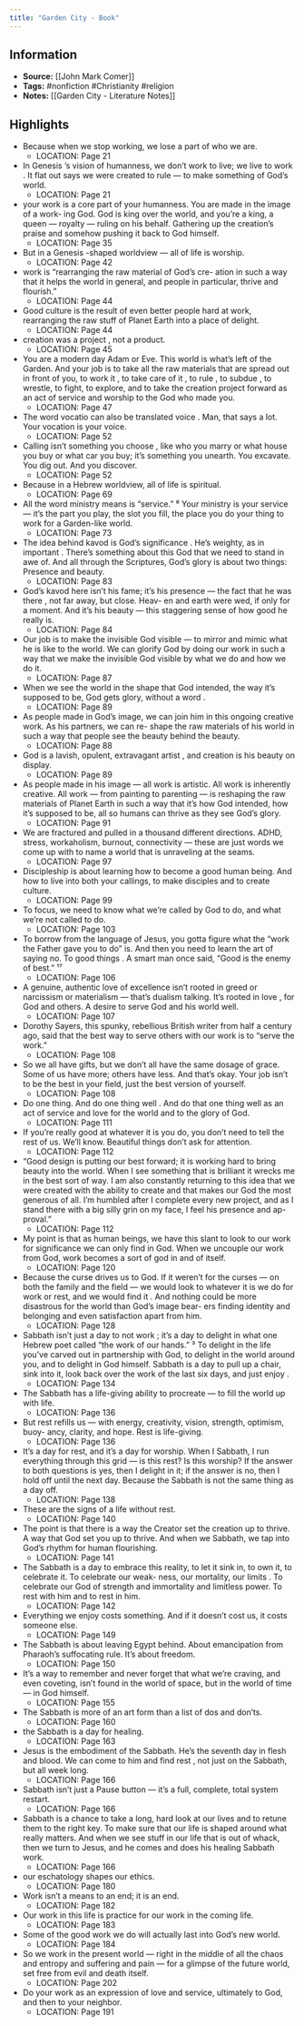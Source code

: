 ```yaml
---
title: "Garden City - Book"
---
```

## Information
- **Source:** [[John Mark Comer]]
- **Tags:** #nonfiction #Christianity #religion
- **Notes:** [[Garden City - Literature Notes]]

## Highlights
- Because when we stop working, we lose a part of who we are.
	- LOCATION: Page 21
- In   Genesis ’s   vision   of   humanness,   we   don’t   work   to   live;   we   live   to   work .   It   flat   out   says   we   were   created   to rule — to make something of God’s world. 
	- LOCATION: Page 21
- your   work   is   a   core   part   of   your   humanness.   You   are   made   in   the   image   of   a   work- ing   God.   God   is   king   over   the   world,   and   you’re   a   king,   a   queen   —   royalty   —   ruling   on   his   behalf.   Gathering   up the creation’s praise and somehow pushing it back to God himself. 
	- LOCATION: Page 35
- But   in   a Genesis -shaped   worldview   —   all   of   life   is   worship. 
	- LOCATION: Page 42
- work is “rearranging the raw material of God’s cre- ation   in   such   a   way   that   it   helps   the   world   in   general,   and   people   in   particular,   thrive   and   flourish.” 
	- LOCATION: Page 44
- Good culture is the result of even better people hard at work, rearranging the   raw   stuff   of   Planet   Earth   into   a   place   of   delight. 
	- LOCATION: Page 44
- creation   was   a project ,   not   a   product. 
	- LOCATION: Page 45
- You are a modern day Adam or Eve. This world is what’s left of the Garden. And your job is to take all the raw   materials   that   are   spread   out   in   front   of   you,   to   work   it ,   to   take   care   of   it ,   to   rule ,   to   subdue ,   to   wrestle,   to fight, to explore, and to take the creation project forward as an act of service and worship to the God who made you. 
	- LOCATION: Page 47
- The   word   vocatio   can   also   be   translated   voice .   Man,   that   says   a   lot.   Your   vocation   is   your   voice. 
	- LOCATION: Page 52
- Calling   isn’t   something   you   choose ,   like   who   you   marry   or   what   house   you   buy   or   what   car   you   buy;   it’s something you unearth. You excavate. You dig out. And you discover.
	- LOCATION: Page 52
- Because   in   a   Hebrew   worldview,   all   of   life   is   spiritual. 	
	- LOCATION: Page 69
- All   the   word   ministry   means   is   “service.” ⁸   Your   ministry   is   your   service   —   it’s   the   part   you   play,   the   slot   you fill, the place you do your thing to work for a Garden-like world. 
	- LOCATION: Page 73
- The   idea   behind   kavod   is   God’s   significance .   He’s   weighty,   as   in   important .   There’s   something   about   this God that we need to stand in awe of. And all through the Scriptures, God’s glory is about two things: Presence and beauty. 
	- LOCATION: Page 83
- God’s   kavod   here   isn’t   his   fame;   it’s   his   presence   —   the   fact   that   he   was   there ,   not   far   away,   but   close.   Heav- en and earth were wed, if only for a moment. And it’s his beauty — this staggering sense of how good he really is. 
	- LOCATION: Page 84
- Our job is to make the invisible God visible — to mirror and mimic what he is like to the world. We can glorify God by doing our work in such a way that we make   the   invisible   God   visible   by   what   we   do   and   how   we   do   it. 
	- LOCATION: Page 87
- When   we   see   the   world   in   the   shape   that   God   intended,   the   way   it’s   supposed   to   be,   God   gets   glory,   without a   word . 
	- LOCATION: Page 89
- As   people   made   in   God’s   image,   we   can   join   him   in   this   ongoing   creative   work.   As   his   partners,   we   can   re- shape   the   raw   materials   of   his   world   in   such   a   way   that   people   see   the   beauty   behind   the   beauty. 
	- LOCATION: Page 88
- God is a lavish, opulent,   extravagant   artist ,   and   creation   is   his   beauty   on   display. 
	- LOCATION: Page 89
- As people made in his image — all work is artistic. All work is inherently creative. All work — from painting to parenting — is reshaping the raw materials of Planet Earth in such a way that it’s how God intended, how it’s supposed to be, all so humans can thrive as they see God’s glory. 
	- LOCATION: Page 91
- We   are   fractured   and   pulled   in   a   thousand   different   directions. ADHD, stress, workaholism, burnout, connectivity — these are just words we come up with to name a world that is unraveling at the seams. 
	- LOCATION: Page 97
- Discipleship   is   about   learning   how   to   become   a   good   human   being.   And   how   to   live   into   both   your   callings, to   make   disciples   and   to   create   culture.  
	- LOCATION: Page 99
- To   focus,   we   need   to   know   what   we’re   called   by   God   to   do,   and   what   we’re   not   called   to   do.
	- LOCATION: Page 103
- To borrow from the language of Jesus, you gotta figure what the “work the Father gave you to do” is. And   then   you   need   to   learn   the   art   of   saying   no.   To   good   things .   A   smart   man   once   said,   “Good   is   the   enemy of   best.” ¹⁷
	- LOCATION: Page 106
- A genuine, authentic love of excellence isn’t rooted in greed or narcissism or materialism — that’s dualism talking.   It’s   rooted   in   love ,   for   God   and   others.   A   desire   to   serve   God   and   his   world   well.
	- LOCATION: Page 107
- Dorothy Sayers, this spunky, rebellious British writer from half a century ago, said that the best way to serve others with our work is to “serve the work.”
	- LOCATION: Page 108
- So we all have gifts, but we don’t all have the same dosage of grace. Some of us have more; others have less. And that’s okay. Your   job   isn’t   to   be   the   best   in   your   field,   just   the   best   version   of   yourself.
	- LOCATION: Page 108
- Do one thing. And   do   one   thing   well . And do that one thing well as an act of service and love for the world and to the glory of God.
	- LOCATION: Page 111
- If you’re really good at whatever it is you do, you don’t need to tell the rest of us. We’ll know. Beautiful things don’t ask for attention.
	- LOCATION: Page 112
- “Good design is putting our best forward; it is working hard to bring beauty into the world. When I see something that is brilliant it wrecks me in the best sort of way. I am also constantly returning to this idea that we were created with the ability to create and that makes our God the most generous of all. I’m humbled after I complete every new project, and as I stand there with a big silly grin on my face, I feel his presence and ap- proval.”
	- LOCATION: Page 112
- My point is that as human beings, we have this slant to look to our work for significance we can only find in God. When we uncouple our work from God, work becomes a sort of god in and of itself.
	- LOCATION: Page 120
- Because the curse drives us to God. If it weren’t for the curses — on both the family and the field — we would look to whatever it is we do for work   or   rest,   and   we   would   find   it .   And   nothing   could   be   more   disastrous   for   the   world   than   God’s   image   bear- ers finding identity and belonging and even satisfaction apart from him.
	- LOCATION: Page 128
- Sabbath   isn’t   just   a   day   to   not   work ;   it’s   a   day   to   delight   in   what   one   Hebrew   poet   called   “the   work   of   our hands.” ³   To   delight   in   the   life   you’ve   carved   out   in   partnership   with   God,   to   delight   in   the   world   around   you, and to delight in God himself. Sabbath is a day to pull up a chair, sink into it, look back over the work of the last six   days,   and   just   enjoy .
	- LOCATION: Page 134
- The Sabbath has a life-giving ability to procreate — to fill the world up with life.
	- LOCATION: Page 136
- But   rest   refills   us   —   with   energy,   creativity,   vision,   strength,   optimism,   buoy- ancy, clarity, and hope. Rest is life-giving.
	- LOCATION: Page 136
- It’s   a   day   for   rest,   and   it’s   a   day   for   worship. When I Sabbath, I run everything through this grid — is this rest? Is this worship? If the answer to both questions is yes, then I delight in it; if the answer is no, then I hold off until the next day. Because the Sabbath is not the same thing as a day off.
	- LOCATION: Page 138
- These are the signs of a life without rest.
	- LOCATION: Page 140
- The   point   is   that   there   is   a   way   the   Creator   set   the   creation up   to   thrive.   A   way   that   God   set   you   up   to   thrive.   And   when   we   Sabbath,   we   tap   into   God’s   rhythm   for   human flourishing.
	- LOCATION: Page 141
- The Sabbath is a day to embrace this reality, to let it sink in, to own it, to celebrate it. To celebrate our weak- ness,   our   mortality,   our   limits .   To   celebrate   our   God   of   strength   and   immortality   and   limitless   power.   To   rest with   him   and   to   rest   in   him.
	- LOCATION: Page 142
- Everything   we enjoy costs something. And if it doesn’t cost us, it costs someone else.
	- LOCATION: Page 149
- The Sabbath is about leaving Egypt behind. About emancipation from Pharaoh’s suffocating rule. It’s about freedom.
	- LOCATION: Page 150
- It’s   a   way   to   remember   and   never   forget   that   what   we’re   craving,   and   even coveting, isn’t found in the world of space, but in the world of time — in God himself.
	- LOCATION: Page 155
- The Sabbath is more of an art form than a list of dos and don’ts.
	- LOCATION: Page 160
- the   Sabbath   is   a   day   for   healing.
	- LOCATION: Page 163
- Jesus is the embodiment of the Sabbath. He’s the seventh day in flesh and blood. We can come to him and find   rest ,   not   just   on   the   Sabbath,   but   all   week   long.
	- LOCATION: Page 166
- Sabbath isn’t just a Pause button — it’s a full, complete, total system restart.
	- LOCATION: Page 166
- Sabbath is a chance to take a long, hard look at our lives and to retune them to the right key. To make sure that our life is shaped around what really matters. And when we see stuff in our life that is out of whack, then we turn to Jesus, and he comes and does his healing Sabbath work.
	- LOCATION: Page 166
- our   eschatology   shapes   our   ethics.
	- LOCATION: Page 180
- Work   isn’t   a   means   to   an   end;   it   is   an   end.
	- LOCATION: Page 182
- Our   work   in   this   life   is   practice   for   our   work   in   the   coming   life.
	- LOCATION: Page 183
- Some of the good work we do will actually last into God’s new world.
	- LOCATION: Page 184
- So   we   work   in   the   present   world   —   right   in   the   middle   of   all   the   chaos   and   entropy   and   suffering   and   pain   — for   a   glimpse   of   the   future   world,   set   free   from   evil   and   death   itself.
	- LOCATION: Page 202
- Do your work as an expression of love and service, ultimately to God, and then to your neighbor.
	- LOCATION: Page 191
